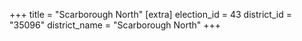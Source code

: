 +++
title = "Scarborough North"
[extra]
election_id = 43
district_id = "35096"
district_name = "Scarborough North"
+++

